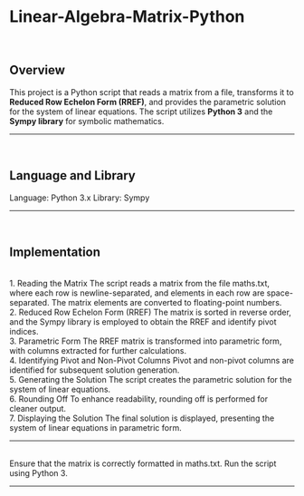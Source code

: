 <h1>Linear-Algebra-Matrix-Python</h1> 
</br>
<h2>Overview</h2>
This project is a Python script that reads a matrix from a file, transforms it to <b>Reduced Row Echelon Form (RREF)</b>, and provides the parametric solution for the system of linear equations. The script utilizes <b>Python 3</b> and the <b>Sympy library</b> for symbolic mathematics.
<hr>
</br>
<h2>Language and Library</h2>
Language: Python 3.x
Library: Sympy
<hr>
</br>
<h2>Implementation</h2>
<br>
1. Reading the Matrix
The script reads a matrix from the file maths.txt, where each row is newline-separated, and elements in each row are space-separated. The matrix elements are converted to floating-point numbers.
<br>
2. Reduced Row Echelon Form (RREF)
The matrix is sorted in reverse order, and the Sympy library is employed to obtain the RREF and identify pivot indices.
<br>
3. Parametric Form
The RREF matrix is transformed into parametric form, with columns extracted for further calculations.
<br>
4. Identifying Pivot and Non-Pivot Columns
Pivot and non-pivot columns are identified for subsequent solution generation.
<br>
5. Generating the Solution
The script creates the parametric solution for the system of linear equations.
<br>
6. Rounding Off
To enhance readability, rounding off is performed for cleaner output.
<br>
7. Displaying the Solution
The final solution is displayed, presenting the system of linear equations in parametric form.
<hr>
<br>
Ensure that the matrix is correctly formatted in maths.txt.
Run the script using Python 3.
<br>
<hr>
